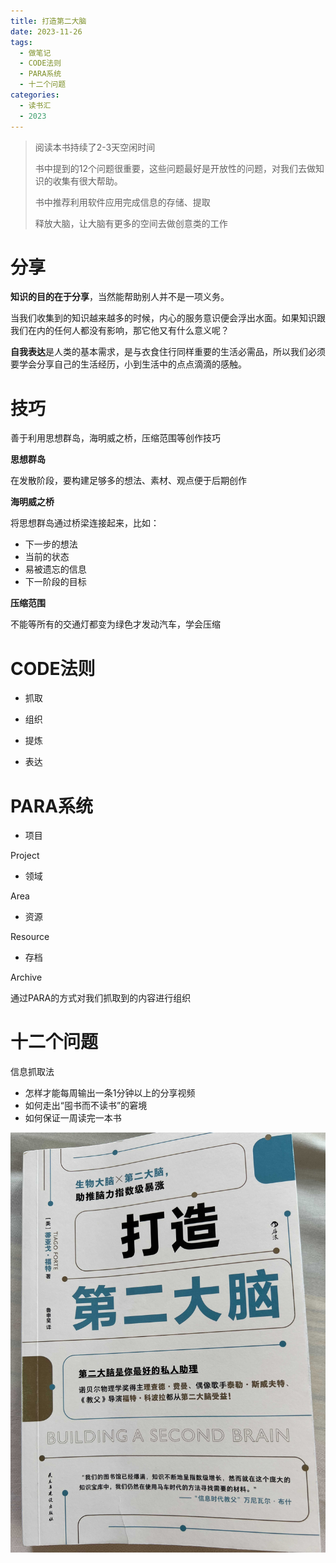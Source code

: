 ```yaml
---
title: 打造第二大脑
date: 2023-11-26
tags:
  - 做笔记
  - CODE法则
  - PARA系统
  - 十二个问题
categories:
  - 读书汇
  - 2023
---
```


> 阅读本书持续了2-3天空闲时间
>
> 书中提到的12个问题很重要，这些问题最好是开放性的问题，对我们去做知识的收集有很大帮助。
>
> 书中推荐利用软件应用完成信息的存储、提取
>
> 释放大脑，让大脑有更多的空间去做创意类的工作

# 分享

**知识的目的在于分享**，当然能帮助别人并不是一项义务。

当我们收集到的知识越来越多的时候，内心的服务意识便会浮出水面。如果知识跟我们在内的任何人都没有影响，那它他又有什么意义呢？

**自我表达**是人类的基本需求，是与衣食住行同样重要的生活必需品，所以我们必须要学会分享自己的生活经历，小到生活中的点点滴滴的感触。

# 技巧

善于利用思想群岛，海明威之桥，压缩范围等创作技巧

**思想群岛**

在发散阶段，要构建足够多的想法、素材、观点便于后期创作

**海明威之桥**

将思想群岛通过桥梁连接起来，比如：

- 下一步的想法
- 当前的状态
- 易被遗忘的信息
- 下一阶段的目标

**压缩范围**

不能等所有的交通灯都变为绿色才发动汽车，学会压缩

# CODE法则

- 抓取

- 组织
- 提炼
- 表达

# PARA系统

- 项目

Project 

- 领域

Area

- 资源

Resource

- 存档

Archive

通过PARA的方式对我们抓取到的内容进行组织

# 十二个问题

信息抓取法

- 怎样才能每周输出一条1分钟以上的分享视频
- 如何走出“囤书而不读书”的窘境
- 如何保证一周读完一本书

![](https://github.com/hfshaobing/picx-images-hosting/raw/master/20231201/IMG_3417.5jio4xbe9cc0.webp)

